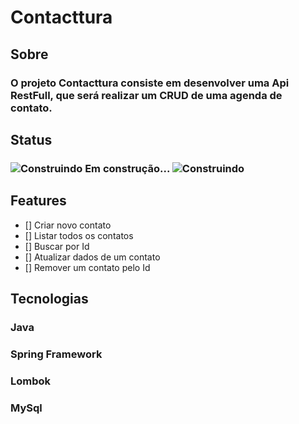 # Contacttura

## Sobre

### O projeto Contacttura consiste em desenvolver uma Api RestFull, que será realizar um CRUD de uma agenda de contato.

## Status

### ![Construindo](\assets\img\loading) Em construção... ![Construindo](\assets\img\loading)

## Features

- [] Criar novo contato
- [] Listar todos os contatos
- [] Buscar por Id
- [] Atualizar dados de um contato
- [] Remover um contato pelo Id

## Tecnologias

### Java
### Spring Framework
### Lombok
### MySql